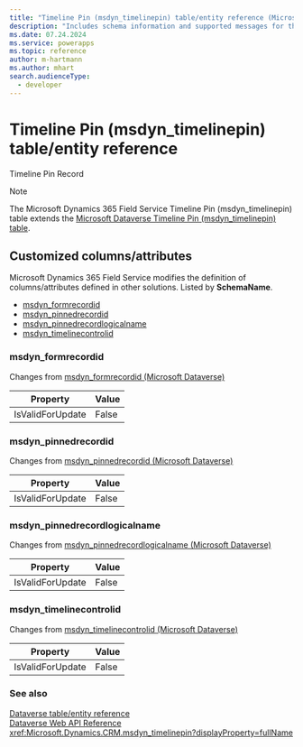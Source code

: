 ```yaml
---
title: "Timeline Pin (msdyn_timelinepin) table/entity reference (Microsoft Dynamics 365 Field Service)"
description: "Includes schema information and supported messages for the Timeline Pin (msdyn_timelinepin) table/entity with Microsoft Dynamics 365 Field Service."
ms.date: 07.24.2024
ms.service: powerapps
ms.topic: reference
author: m-hartmann
ms.author: mhart
search.audienceType: 
  - developer
---
```


# Timeline Pin (msdyn_timelinepin) table/entity reference

Timeline Pin Record

> [!NOTE]
> The Microsoft Dynamics 365 Field Service Timeline Pin (msdyn_timelinepin) table extends the [Microsoft Dataverse Timeline Pin (msdyn_timelinepin) table](/power-apps/developer/data-platform/reference/entities/msdyn_timelinepin).



## Customized columns/attributes

Microsoft Dynamics 365 Field Service modifies the definition of columns/attributes defined in other solutions. Listed by **SchemaName**.

- [msdyn_formrecordid](#BKMK_msdyn_formrecordid)
- [msdyn_pinnedrecordid](#BKMK_msdyn_pinnedrecordid)
- [msdyn_pinnedrecordlogicalname](#BKMK_msdyn_pinnedrecordlogicalname)
- [msdyn_timelinecontrolid](#BKMK_msdyn_timelinecontrolid)

### <a name="BKMK_msdyn_formrecordid"></a> msdyn_formrecordid

Changes from [msdyn_formrecordid (Microsoft Dataverse)](/power-apps/developer/data-platform/reference/entities/msdyn_timelinepin#BKMK_msdyn_formrecordid)

|Property|Value|
|---|---|
|IsValidForUpdate|False|


### <a name="BKMK_msdyn_pinnedrecordid"></a> msdyn_pinnedrecordid

Changes from [msdyn_pinnedrecordid (Microsoft Dataverse)](/power-apps/developer/data-platform/reference/entities/msdyn_timelinepin#BKMK_msdyn_pinnedrecordid)

|Property|Value|
|---|---|
|IsValidForUpdate|False|


### <a name="BKMK_msdyn_pinnedrecordlogicalname"></a> msdyn_pinnedrecordlogicalname

Changes from [msdyn_pinnedrecordlogicalname (Microsoft Dataverse)](/power-apps/developer/data-platform/reference/entities/msdyn_timelinepin#BKMK_msdyn_pinnedrecordlogicalname)

|Property|Value|
|---|---|
|IsValidForUpdate|False|


### <a name="BKMK_msdyn_timelinecontrolid"></a> msdyn_timelinecontrolid

Changes from [msdyn_timelinecontrolid (Microsoft Dataverse)](/power-apps/developer/data-platform/reference/entities/msdyn_timelinepin#BKMK_msdyn_timelinecontrolid)

|Property|Value|
|---|---|
|IsValidForUpdate|False|




### See also

[Dataverse table/entity reference](../about-entity-reference.md)  
[Dataverse Web API Reference](/power-apps/developer/data-platform/webapi/reference/about)   
<xref:Microsoft.Dynamics.CRM.msdyn_timelinepin?displayProperty=fullName>
